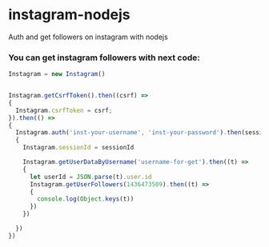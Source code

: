 # instagram-nodejs
Auth and get followers on instagram with nodejs

### You can get instagram followers with next code:
```js
Instagram = new Instagram()


Instagram.getCsrfToken().then((csrf) =>
{
  Instagram.csrfToken = csrf;
}).then(() =>
{
  Instagram.auth('inst-your-username', 'inst-your-password').then(sessionId =>
  {
    Instagram.sessionId = sessionId

    Instagram.getUserDataByUsername('username-for-get').then((t) =>
    {
      let userId = JSON.parse(t).user.id
      Instagram.getUserFollowers(1436473509).then((t) =>
      {
        console.log(Object.keys(t))
      })
    })

  })
})
```

